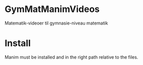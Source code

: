 # GymMatManimVideos
Matematik-videoer til gymnasie-niveau matematik

# Install
Manim must be installed and in the right path relative to the files.
